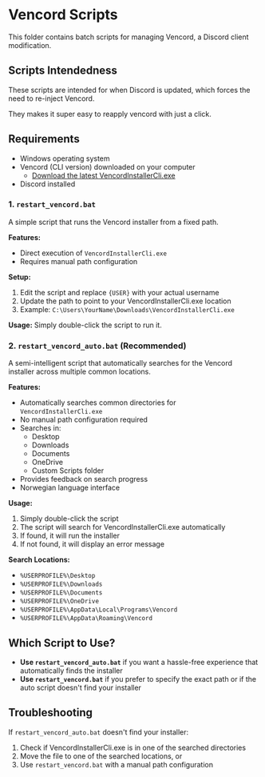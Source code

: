# Vencord Scripts

This folder contains batch scripts for managing Vencord, a Discord client modification.

## Scripts Intendedness 
These scripts are intended for when Discord is updated, which forces the need to re-inject Vencord.

They makes it super easy to reapply vencord with just a click.

## Requirements

- Windows operating system
- Vencord (CLI version) downloaded on your computer
    - [Download the latest VencordInstallerCli.exe](https://github.com/Vencord/Installer/releases/latest/download/VencordInstallerCli.exe)
- Discord installed


### 1. `restart_vencord.bat`
A simple script that runs the Vencord installer from a fixed path.


**Features:**
- Direct execution of `VencordInstallerCli.exe`
- Requires manual path configuration

**Setup:**
1. Edit the script and replace `{USER}` with your actual username
2. Update the path to point to your VencordInstallerCli.exe location
3. Example: `C:\Users\YourName\Downloads\VencordInstallerCli.exe`

**Usage:**
Simply double-click the script to run it.

### 2. `restart_vencord_auto.bat` (Recommended)
A semi-intelligent script that automatically searches for the Vencord installer across multiple common locations.

**Features:**
- Automatically searches common directories for `VencordInstallerCli.exe`
- No manual path configuration required
- Searches in:
  - Desktop
  - Downloads
  - Documents
  - OneDrive
  - Custom Scripts folder
- Provides feedback on search progress
- Norwegian language interface

**Usage:**
1. Simply double-click the script
2. The script will search for VencordInstallerCli.exe automatically
3. If found, it will run the installer
4. If not found, it will display an error message

**Search Locations:**
- `%USERPROFILE%\Desktop`
- `%USERPROFILE%\Downloads`
- `%USERPROFILE%\Documents`
- `%USERPROFILE%\OneDrive`
- `%USERPROFILE%\AppData\Local\Programs\Vencord`
- `%USERPROFILE%\AppData\Roaming\Vencord`

## Which Script to Use?

- **Use `restart_vencord_auto.bat`** if you want a hassle-free experience that automatically finds the installer
- **Use `restart_vencord.bat`** if you prefer to specify the exact path or if the auto script doesn't find your installer

## Troubleshooting

If `restart_vencord_auto.bat` doesn't find your installer:
1. Check if VencordInstallerCli.exe is in one of the searched directories
2. Move the file to one of the searched locations, or
3. Use `restart_vencord.bat` with a manual path configuration